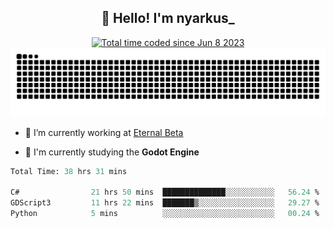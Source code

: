 <h2 align="center">👋 Hello! I'm nyarkus_</h2>
<p align="center">
  <a href="https://wakatime.com/@8f9aa332-6725-4e00-a5d9-b2317a4b74a6">
    <img src="https://wakatime.com/badge/user/8f9aa332-6725-4e00-a5d9-b2317a4b74a6.svg" alt="Total time coded since Jun 8 2023" />
  </a>
  <br>
  <img src = "https://github.com/nyarkus/nyarkus/blob/output/github-snake-dark.svg">
</p>

- 🔭 I’m currently working at [Eternal Beta](https://github.com/Kacianoki/Eternal-Beta)
<!--- 💬 Ask me about **nothing :<**-->
- 🌱 I'm currently studying the **Godot Engine**

<!--START_SECTION:waka-->

```fs
Total Time: 38 hrs 31 mins

C#                21 hrs 50 mins  ██████████████░░░░░░░░░░░   56.24 %
GDScript3         11 hrs 22 mins  ███████▒░░░░░░░░░░░░░░░░░   29.27 %
Python            5 mins          ░░░░░░░░░░░░░░░░░░░░░░░░░   00.24 %
```

<!--END_SECTION:waka-->
